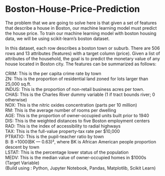 # Boston-House-Price-Prediction
The problem that we are going to solve here is that given a set of features that describe a house in Boston, our machine learning model must predict the house price. To train our machine learning model with boston housing data, we will be using scikit-learn’s boston dataset.

In this dataset, each row describes a boston town or suburb. There are 506 rows and 13 attributes (features) with a target column (price).
Given a list of attributes of the household, the goal is to predict the monetary value of any house located in Boston city. The features can be summarized as follows:

 CRIM: This is the per capita crime rate by town<br>
 ZN: This is the proportion of residential land zoned for lots larger than 25,000 sq.ft.<br>
 INDUS: This is the proportion of non-retail business acres per town.<br>
 CHAS: This is the Charles River dummy variable (1 if tract bounds river; 0 otherwise)<br>
 NOX: This is the nitric oxides concentration (parts per 10 million)<br>
 RM: This is the average number of rooms per dwelling<br>
 AGE: This is the proportion of owner-occupied units built prior to 1940<br>
 DIS: This is the weighted distances to five Boston employment centers<br>
 RAD: This is the index of accessibility to radial highways<br>
 TAX: This is the full-value property-tax rate per $10,000<br>
 PTRATIO: This is the pupil-teacher ratio by town<br>
 B: B =1000(BK — 0.63)², where BK is African American people proportion descent by town<br>
 LSTAT: This is the percentage lower status of the population<br>
 MEDV: This is the median value of owner-occupied homes in $1000s (Target Variable) <br>
 (Build using : Python, Jupyter Notebook, Pandas, Matplotlib, Scikit Learn)

